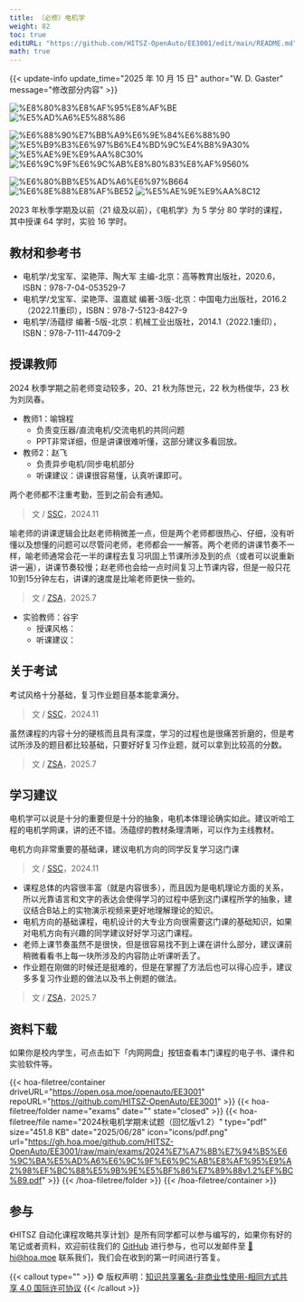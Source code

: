 ```yaml
---
title: （必修）电机学
weight: 82
toc: true
editURL: "https://github.com/HITSZ-OpenAuto/EE3001/edit/main/README.md"
math: true
---
```


{{< update-info update_time="2025 年 10 月 15 日" author="W. D. Gaster" message="修改部分内容" >}}

<div class="hoa-badge">

![%E8%80%83%E8%AF%95%E8%AF%BE](https://img.shields.io/badge/%E8%80%83%E8%AF%95%E8%AF%BE-red)
![%E5%AD%A6%E5%88%86](https://img.shields.io/badge/%E5%AD%A6%E5%88%86-4-moccasin)

![%E6%88%90%E7%BB%A9%E6%9E%84%E6%88%90](https://img.shields.io/badge/%E6%88%90%E7%BB%A9%E6%9E%84%E6%88%90-gold)
![%E5%B9%B3%E6%97%B6%E4%BD%9C%E4%B8%9A30%](https://img.shields.io/badge/%E5%B9%B3%E6%97%B6%E4%BD%9C%E4%B8%9A-30%25-wheat)
![%E5%AE%9E%E9%AA%8C30%](https://img.shields.io/badge/%E5%AE%9E%E9%AA%8C-30%25-wheat)
![%E6%9C%9F%E6%9C%AB%E8%80%83%E8%AF%9560%](https://img.shields.io/badge/%E6%9C%9F%E6%9C%AB%E8%80%83%E8%AF%95-60%25-wheat)

![%E6%80%BB%E5%AD%A6%E6%97%B664](https://img.shields.io/badge/%E6%80%BB%E5%AD%A6%E6%97%B6-64-wheat)
![%E6%8E%88%E8%AF%BE52](https://img.shields.io/badge/%E6%8E%88%E8%AF%BE-52-wheat) 
![%E5%AE%9E%E9%AA%8C12](https://img.shields.io/badge/%E5%AE%9E%E9%AA%8C-12-wheat)

</div>

2023 年秋季学期及以前（21 级及以前），《电机学》为 5 学分 80 学时的课程，其中授课 64 学时，实验 16 学时。

## 教材和参考书

- 电机学/戈宝军、梁艳萍、陶大军 主编-北京：高等教育出版社，2020.6，ISBN：978-7-04-053529-7
- 电机学/戈宝军、梁艳萍、温嘉斌 编著-3版-北京：中国电力出版社，2016.2（2022.11重印），ISBN：978-7-5123-8427-9
- 电机学/汤蕴缪 编著-5版-北京：机械工业出版社，2014.1（2022.1重印），ISBN：978-7-111-44709-2

## 授课教师

2024 秋季学期之前老师变动较多，20、21 秋为陈世元，22 秋为杨俊华，23 秋为刘凤春。

- 教师1：喻锦程
  - 负责变压器/直流电机/交流电机的共同问题
  - PPT非常详细，但是讲课很难听懂，这部分建议多看回放。
- 教师2：赵飞
  - 负责异步电机/同步电机部分
  - 听课建议：讲课很容易懂，认真听课即可。

两个老师都不注重考勤，签到之前会有通知。

> 文 / [SSC](https://github.com/SSC202)，2024.11

喻老师的讲课逻辑会比赵老师稍微差一点，但是两个老师都很热心、仔细，没有听懂以及想懂的问题可以尽管问老师，老师都会一一解答。两个老师的讲课节奏不一样，喻老师通常会花一半的课程去复习巩固上节课所涉及到的点（或者可以说重新讲一遍），讲课节奏较慢；赵老师也会给一点时间复习上节课内容，但是一般只花10到15分钟左右，讲课的速度是比喻老师更快一些的。

> 文 / [ZSA](https://github.com/Oliverzsa)，2025.7

- 实验教师：谷宇
  - 授课风格：
  - 听课建议：

## 关于考试

考试风格十分基础，复习作业题目基本能拿满分。

> 文 / [SSC](https://github.com/SSC202)，2024.11

虽然课程的内容十分的硬核而且具有深度，学习的过程也是很痛苦折磨的，但是考试所涉及的题目都比较基础，只要好好复习作业题，就可以拿到比较高的分数。

> 文 / [ZSA](https://github.com/Oliverzsa)，2025.7

## 学习建议

电机学可以说是十分的重要但是十分的抽象，电机本体理论确实如此。建议听哈工程的电机学网课，讲的还不错。汤蕴缪的教材条理清晰，可以作为主线教材。

电机方向非常重要的基础课，建议电机方向的同学反复学习这门课

> 文 / [SSC](https://github.com/SSC202)，2024.11

- 课程总体的内容很丰富（就是内容很多），而且因为是电机理论方面的关系，所以光靠语言和文字的表达会使得学习的过程中感到这门课程所学的抽象，建议结合B站上的实物演示视频来更好地理解理论的知识。
- 电机方向的基础课程，电机设计的大专业方向很需要这门课的基础知识，如果对电机方向有兴趣的同学建议好好学习这门课程。
- 老师上课节奏虽然不是很快，但是很容易找不到上课在讲什么部分，建议课前稍微看看书上每一块所涉及的内容防止听课听丢了。
- 作业题在刚做的时候还是挺难的，但是在掌握了方法后也可以得心应手，建议多多复习作业题的做法以及书上例题的做法。

> 文 / [ZSA](https://github.com/Oliverzsa)，2025.7


## 资料下载

如果你是校内学生，可点击如下「内网网盘」按钮查看本门课程的电子书、课件和实验软件等。

{{< hoa-filetree/container driveURL="https://open.osa.moe/openauto/EE3001" repoURL="https://github.com/HITSZ-OpenAuto/EE3001" >}}
{{< hoa-filetree/folder name="exams" date="" state="closed" >}}
{{< hoa-filetree/file name="2024秋电机学期末试题（回忆版v1.2）" type="pdf" size="451.8 KB" date="2025/06/28" icon="icons/pdf.png" url="https://gh.hoa.moe/github.com/HITSZ-OpenAuto/EE3001/raw/main/exams/2024%E7%A7%8B%E7%94%B5%E6%9C%BA%E5%AD%A6%E6%9C%9F%E6%9C%AB%E8%AF%95%E9%A2%98%EF%BC%88%E5%9B%9E%E5%BF%86%E7%89%88v1.2%EF%BC%89.pdf" >}}
{{< /hoa-filetree/folder >}}
{{< /hoa-filetree/container >}}

## 参与

《HITSZ 自动化课程攻略共享计划》是所有同学都可以参与编写的，如果你有好的笔记或者资料，欢迎前往我们的 [GitHub](https://github.com/HITSZ-OpenAuto) 进行参与，也可以发邮件至 [📮hi@hoa.moe](mailto:hi@hoa.moe) 联系我们，我们会在收到的第一时间进行答复。

{{< callout type="" >}}
  © 版权声明：[知识共享署名-非商业性使用-相同方式共享 4.0 国际许可协议](https://creativecommons.org/licenses/by-nc-sa/4.0/)
{{< /callout >}}

